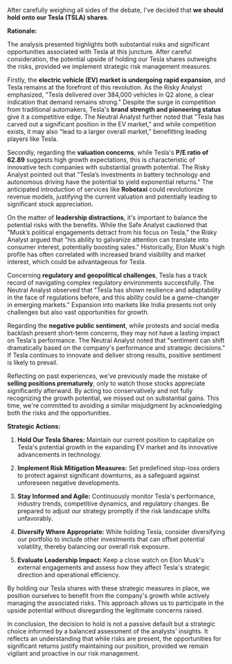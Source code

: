 After carefully weighing all sides of the debate, I've decided that **we should hold onto our Tesla (TSLA) shares**.

**Rationale:**

The analysis presented highlights both substantial risks and significant opportunities associated with Tesla at this juncture. After careful consideration, the potential upside of holding our Tesla shares outweighs the risks, provided we implement strategic risk management measures.

Firstly, the **electric vehicle (EV) market is undergoing rapid expansion**, and Tesla remains at the forefront of this revolution. As the Risky Analyst emphasized, "Tesla delivered over 384,000 vehicles in Q2 alone, a clear indication that demand remains strong." Despite the surge in competition from traditional automakers, Tesla's **brand strength and pioneering status** give it a competitive edge. The Neutral Analyst further noted that "Tesla has carved out a significant position in the EV market," and while competition exists, it may also "lead to a larger overall market," benefitting leading players like Tesla.

Secondly, regarding the **valuation concerns**, while Tesla's **P/E ratio of 62.89** suggests high growth expectations, this is characteristic of innovative tech companies with substantial growth potential. The Risky Analyst pointed out that "Tesla’s investments in battery technology and autonomous driving have the potential to yield exponential returns." The anticipated introduction of services like **Robotaxi** could revolutionize revenue models, justifying the current valuation and potentially leading to significant stock appreciation.

On the matter of **leadership distractions**, it's important to balance the potential risks with the benefits. While the Safe Analyst cautioned that "Musk’s political engagements detract from his focus on Tesla," the Risky Analyst argued that "his ability to galvanize attention can translate into consumer interest, potentially boosting sales." Historically, Elon Musk's high profile has often correlated with increased brand visibility and market interest, which could be advantageous for Tesla.

Concerning **regulatory and geopolitical challenges**, Tesla has a track record of navigating complex regulatory environments successfully. The Neutral Analyst observed that "Tesla has shown resilience and adaptability in the face of regulations before, and this ability could be a game-changer in emerging markets." Expansion into markets like India presents not only challenges but also vast opportunities for growth.

Regarding the **negative public sentiment**, while protests and social media backlash present short-term concerns, they may not have a lasting impact on Tesla's performance. The Neutral Analyst noted that "sentiment can shift dramatically based on the company's performance and strategic decisions." If Tesla continues to innovate and deliver strong results, positive sentiment is likely to prevail.

Reflecting on past experiences, we've previously made the mistake of **selling positions prematurely**, only to watch those stocks appreciate significantly afterward. By acting too conservatively and not fully recognizing the growth potential, we missed out on substantial gains. This time, we're committed to avoiding a similar misjudgment by acknowledging both the risks and the opportunities.

**Strategic Actions:**

1. **Hold Our Tesla Shares:** Maintain our current position to capitalize on Tesla's potential growth in the expanding EV market and its innovative advancements in technology.

2. **Implement Risk Mitigation Measures:** Set predefined stop-loss orders to protect against significant downturns, as a safeguard against unforeseen negative developments.

3. **Stay Informed and Agile:** Continuously monitor Tesla's performance, industry trends, competitive dynamics, and regulatory changes. Be prepared to adjust our strategy promptly if the risk landscape shifts unfavorably.

4. **Diversify Where Appropriate:** While holding Tesla, consider diversifying our portfolio to include other investments that can offset potential volatility, thereby balancing our overall risk exposure.

5. **Evaluate Leadership Impact:** Keep a close watch on Elon Musk's external engagements and assess how they affect Tesla's strategic direction and operational efficiency.

By holding our Tesla shares with these strategic measures in place, we position ourselves to benefit from the company's growth while actively managing the associated risks. This approach allows us to participate in the upside potential without disregarding the legitimate concerns raised.

In conclusion, the decision to hold is not a passive default but a strategic choice informed by a balanced assessment of the analysts' insights. It reflects an understanding that while risks are present, the opportunities for significant returns justify maintaining our position, provided we remain vigilant and proactive in our risk management.